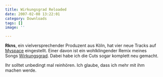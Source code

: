```yaml
---
title: Wirkungsgrad Reloaded
date: 2007-02-08 13:22:01
category: Downloads
tags: []
image: ''

---
```


**Rkns**, ein vielversprechender Produzent aus Köln, hat vier neue Tracks auf [Myspace](http://www.myspace.com/rkns ) eingestellt. Einer davon ist ein wohlklingender Remix meines Songs [Wirkungsgrad](http://www.misantropolis.de/2006/10/wirkungsgrad/). Dabei habe ich die Cuts sogar komplett neu gemacht.   

  

Ihr solltet unbedingt mal reinhören. Ich glaube, dass ich mehr mit ihm machen werde.
